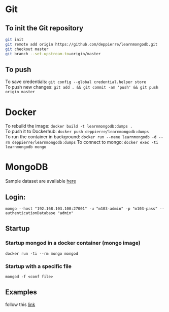 # Git
## To init the Git repository
```bash
git init
git remote add origin https://github.com/deppierre/learnmongodb.git
git checkout master
git branch --set-upstream-to=origin/master
```

## To push
To save credentials: `git config --global credential.helper store`\
To push new changes: `git add . && git commit -am 'push' && git push origin master`

# Docker
To rebuild the image: `docker build -t learnmongodb:dumps .`\
To push it to Dockerhub: `docker push deppierre/learnmongodb:dumps`\
To run the container in background: `docker run --name learnmongodb -d --rm deppierre/learnmongodb:dumps`
To connect to mongo: `docker exec -ti learnmongodb mongo`

# MongoDB
Sample dataset are available [here](https://docs.atlas.mongodb.com/sample-data/available-sample-datasets/)

## Login:
`mongo --host "192.168.103.100:27001" -u "m103-admin" -p "m103-pass" --authenticationDatabase "admin"`

## Startup
### Startup mongod in a docker container (mongo image)
`docker run -ti --rm mongo mongod`

### Startup with a specific file
`mongod -f <conf file>`

## Examples
follow this [link](https://github.com/mongodb-the-definitive-guide-3e/mongodb-the-definitive-guide-3e)

